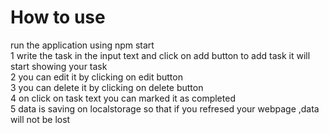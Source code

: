 # How to use 
run the application using npm start
<br/>
1 write the task in the input text and click on add button to add task it will start showing your task
<br/>
2 you can edit it by clicking on edit button
<br/>
3 you can delete it by clicking on delete button
<br/>
4 on click on task text you can marked it as completed
<br/>
5 data is saving on localstorage so that if you refresed your webpage ,data will not be lost
<br/>
